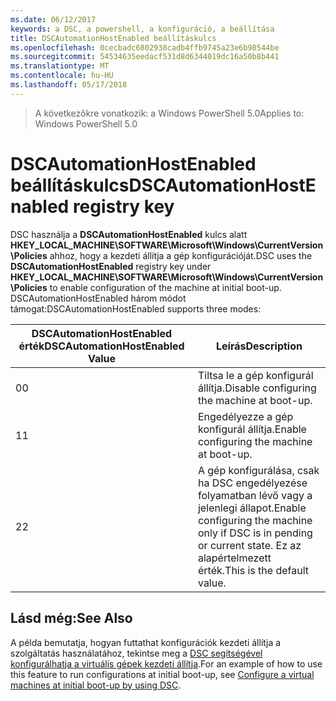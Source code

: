 ```yaml
---
ms.date: 06/12/2017
keywords: a DSC, a powershell, a konfiguráció, a beállítása
title: DSCAutomationHostEnabled beállításkulcs
ms.openlocfilehash: 0cecbadc6802938cadb4ffb9745a23e6b98544be
ms.sourcegitcommit: 54534635eedacf531d8d6344019dc16a50b8b441
ms.translationtype: MT
ms.contentlocale: hu-HU
ms.lasthandoff: 05/17/2018
---
```

><span data-ttu-id="aa1dd-103">A következőkre vonatkozik: a Windows PowerShell 5.0</span><span class="sxs-lookup"><span data-stu-id="aa1dd-103">Applies to: Windows PowerShell 5.0</span></span>

# <a name="dscautomationhostenabled-registry-key"></a><span data-ttu-id="aa1dd-104">DSCAutomationHostEnabled beállításkulcs</span><span class="sxs-lookup"><span data-stu-id="aa1dd-104">DSCAutomationHostEnabled registry key</span></span>

<span data-ttu-id="aa1dd-105">DSC használja a **DSCAutomationHostEnabled** kulcs alatt **HKEY_LOCAL_MACHINE\SOFTWARE\Microsoft\Windows\CurrentVersion\Policies** ahhoz, hogy a kezdeti állítja a gép konfigurációját.</span><span class="sxs-lookup"><span data-stu-id="aa1dd-105">DSC uses the **DSCAutomationHostEnabled** registry key under **HKEY_LOCAL_MACHINE\SOFTWARE\Microsoft\Windows\CurrentVersion\Policies** to enable configuration of the machine at initial boot-up.</span></span>
<span data-ttu-id="aa1dd-106">DSCAutomationHostEnabled három módot támogat:</span><span class="sxs-lookup"><span data-stu-id="aa1dd-106">DSCAutomationHostEnabled supports three modes:</span></span>

|  <span data-ttu-id="aa1dd-107">DSCAutomationHostEnabled érték</span><span class="sxs-lookup"><span data-stu-id="aa1dd-107">DSCAutomationHostEnabled Value</span></span>  |  <span data-ttu-id="aa1dd-108">Leírás</span><span class="sxs-lookup"><span data-stu-id="aa1dd-108">Description</span></span>   |
|---|---|
<span data-ttu-id="aa1dd-109">0</span><span class="sxs-lookup"><span data-stu-id="aa1dd-109">0</span></span> | <span data-ttu-id="aa1dd-110">Tiltsa le a gép konfigurál állítja.</span><span class="sxs-lookup"><span data-stu-id="aa1dd-110">Disable configuring the machine at boot-up.</span></span> |
<span data-ttu-id="aa1dd-111">1</span><span class="sxs-lookup"><span data-stu-id="aa1dd-111">1</span></span> | <span data-ttu-id="aa1dd-112">Engedélyezze a gép konfigurál állítja.</span><span class="sxs-lookup"><span data-stu-id="aa1dd-112">Enable configuring the machine at boot-up.</span></span> |
<span data-ttu-id="aa1dd-113">2</span><span class="sxs-lookup"><span data-stu-id="aa1dd-113">2</span></span> | <span data-ttu-id="aa1dd-114">A gép konfigurálása, csak ha DSC engedélyezése folyamatban lévő vagy a jelenlegi állapot.</span><span class="sxs-lookup"><span data-stu-id="aa1dd-114">Enable configuring the machine only if DSC is in pending or current state.</span></span> <span data-ttu-id="aa1dd-115">Ez az alapértelmezett érték.</span><span class="sxs-lookup"><span data-stu-id="aa1dd-115">This is the default value.</span></span> |

## <a name="see-also"></a><span data-ttu-id="aa1dd-116">Lásd még:</span><span class="sxs-lookup"><span data-stu-id="aa1dd-116">See Also</span></span>

<span data-ttu-id="aa1dd-117">A példa bemutatja, hogyan futtathat konfigurációk kezdeti állítja a szolgáltatás használatához, tekintse meg a [DSC segítségével konfigurálhatja a virtuális gépek kezdeti állítja](bootstrapDsc.md).</span><span class="sxs-lookup"><span data-stu-id="aa1dd-117">For an example of how to use this feature to run configurations at initial boot-up, see [Configure a virtual machines at initial boot-up by using DSC](bootstrapDsc.md).</span></span>